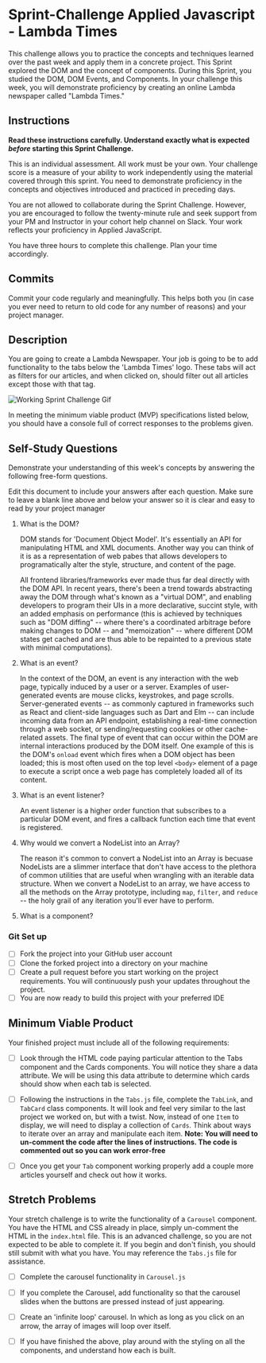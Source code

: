 # Sprint-Challenge Applied Javascript - Lambda Times

This challenge allows you to practice the concepts and techniques learned over the past week and apply them in a concrete project. This Sprint explored the DOM and the concept of components. During this Sprint, you studied the DOM, DOM Events, and Components. In your challenge this week, you will demonstrate proficiency by creating an online Lambda newspaper called "Lambda Times."

## Instructions

**Read these instructions carefully. Understand exactly what is expected _before_ starting this Sprint Challenge.**

This is an individual assessment. All work must be your own. Your challenge score is a measure of your ability to work independently using the material covered through this sprint. You need to demonstrate proficiency in the concepts and objectives introduced and practiced in preceding days.

You are not allowed to collaborate during the Sprint Challenge. However, you are encouraged to follow the twenty-minute rule and seek support from your PM and Instructor in your cohort help channel on Slack. Your work reflects your proficiency in Applied JavaScript.

You have three hours to complete this challenge. Plan your time accordingly.

## Commits

Commit your code regularly and meaningfully. This helps both you (in case you ever need to return to old code for any number of reasons) and your project manager.

## Description

You are going to create a Lambda Newspaper. Your job is going to be to add functionality to the tabs below the 'Lambda Times' logo. These tabs will act as filters for our articles, and when clicked on, should filter out all articles except those with that tag.

![Working Sprint Challenge Gif](./Sprint-Challenge.gif 'Example of working project')

In meeting the minimum viable product (MVP) specifications listed below, you should have a console full of correct responses to the problems given.

## Self-Study Questions

Demonstrate your understanding of this week's concepts by answering the following free-form questions.

Edit this document to include your answers after each question. Make sure to leave a blank line above and below your answer so it is clear and easy to read by your project manager

1. What is the DOM?

    DOM stands for 'Document Object Model'. It's essentially an API for manipulating HTML and XML documents. Another way you can think of it is as a representation of web pabes that allows developers to programatically alter the style, structure, and content of the page.

    All frontend libraries/frameworks ever made thus far deal directly with the DOM API. In recent years, there's been a trend towards abstracting away the DOM through what's known as a "virtual DOM", and enabling developers to program their UIs in a more declarative, succint style, with an added emphasis on performance (this is achieved by techniques such as "DOM diffing" -- where there's a coordinated arbitrage before making changes to DOM -- and "memoization" -- where different DOM states get cached and are thus able to be repainted to a previous state with minimal computations).

2. What is an event?
    
    In the context of the DOM, an event is any interaction with the web page, typically induced by a user or a server. Examples of user-generated events are mouse clicks, keystrokes, and page scrolls. Server-generated events -- as commonly captured in frameworks such as React and client-side languages such as Dart and Elm -- can include incoming data from an API endpoint, establishing a real-time connection through a web socket, or sending/requesting cookies or other cache-related assets. The final type of event that can occur within the DOM are internal interactions produced by the DOM itself. One example of this is the DOM's `onload` event which fires when a DOM object has been loaded; this is most often used on the top level `<body>` element of a page to execute a script once a web page has completely loaded all of its content.

3. What is an event listener?

    An event listener is a higher order function that subscribes to a particular DOM event, and fires a callback function each time that event is registered.

4. Why would we convert a NodeList into an Array?

    The reason it's common to convert a NodeList into an Array is becuase NodeLists are a slimmer interface that don't have access to the plethora of common utilities that are useful when wrangling with an iterable data structure. When we convert a NodeList to an array, we have access to all the methods on the Array prototype, including `map`, `filter`, and `reduce` -- the holy grail of any iteration you'll ever have to perform.

5. What is a component?


### Git Set up

* [ ] Fork the project into your GitHub user account
* [ ] Clone the forked project into a directory on your machine
* [ ] Create a pull request before you start working on the project requirements.  You will continuously push your updates throughout the project.
* [ ] You are now ready to build this project with your preferred IDE

## Minimum Viable Product

Your finished project must include all of the following requirements:

* [ ] Look through the HTML code paying particular attention to the Tabs component and the Cards components. You will notice they share a data attribute. We will be using this data attribute to determine which cards should show when each tab is selected.

* [ ] Following the instructions in the `Tabs.js` file, complete the `TabLink`, and `TabCard` class components. It will look and feel very similar to the last project we worked on, but with a twist. Now, instead of one `Item` to display, we will need to display a collection of `Cards`. Think about ways to iterate over an array and manipulate each item.  **Note: You will need to un-comment the code after the lines of instructions.  The code is commented out so you can work error-free**

* [ ] Once you get your `Tab` component working properly add a couple more articles yourself and check out how it works.

## Stretch Problems

Your stretch challenge is to write the functionality of a `Carousel` component. You have the HTML and CSS already in place, simply un-comment the HTML in the `index.html` file. This is an advanced challenge, so you are not expected to be able to complete it. If you begin and don't finish, you should still submit with what you have. You may reference the `Tabs.js` file for assistance.

* [ ] Complete the carousel functionality in `Carousel.js`

* [ ] If you complete the Carousel, add functionality so that the carousel slides when the buttons are pressed instead of just appearing.

* [ ] Create an 'infinite loop' carousel. In which as long as you click on an arrow, the array of images will loop over itself.

* [ ] If you have finished the above, play around with the styling on all the components, and understand how each is built.
